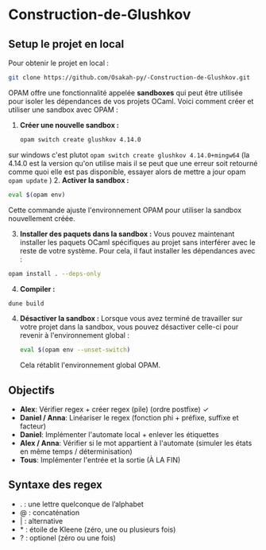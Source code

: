 # Construction-de-Glushkov

## Setup le projet en local

Pour obtenir le projet en local :
```bash
git clone https://github.com/Osakah-py/-Construction-de-Glushkov.git
```

OPAM offre une fonctionnalité appelée **sandboxes** qui peut être utilisée pour isoler les dépendances de vos projets OCaml.
Voici comment créer et utiliser une sandbox avec OPAM :

1. **Créer une nouvelle sandbox :**
   ```bash
   opam switch create glushkov 4.14.0
   ```
sur windows c'est plutot ```opam switch create glushkov 4.14.0+mingw64```
(la 4.14.0 est la version qu'on utilise mais il se peut que une erreur soit retourné comme quoi elle est pas disponible, essayer alors de mettre a jour opam ```opam update``` )
2. **Activer la sandbox :**
   ```bash
   eval $(opam env)
   ```

   Cette commande ajuste l'environnement OPAM pour utiliser la sandbox nouvellement créée.

3. **Installer des paquets dans la sandbox :**
   Vous pouvez maintenant installer les paquets OCaml spécifiques au projet sans interférer avec le reste de votre système. Pour cela, il faut installer les dépendances avec :
```bash
opam install . --deps-only
```
4. **Compiler :**
```bash
dune build
```
4. **Désactiver la sandbox :**
   Lorsque vous avez terminé de travailler sur votre projet dans la sandbox, vous pouvez désactiver celle-ci pour revenir à l'environnement global :
   ```bash
   eval $(opam env --unset-switch)
   ```

   Cela rétablit l'environnement global OPAM.

## Objectifs
- **Alex**: Vérifier regex + créer regex (pile) (ordre postfixe) ✓ 
- **Daniel / Anna**: Linéariser le regex (fonction phi + préfixe, suffixe et facteur)
- **Daniel**: Implémenter l'automate local + enlever les étiquettes
- **Alex / Anna**: Vérifier si le mot appartient à l'automate (simuler les états en même temps / déterminisation)
- **Tous**: Implémenter l'entrée et la sortie (À LA FIN)


## Syntaxe des regex
- . : une lettre quelconque de l’alphabet
- @ : concaténation
- | : alternative
- \* : étoile de Kleene (zéro, une ou plusieurs fois)
- ? : optionel (zéro ou une fois) 
